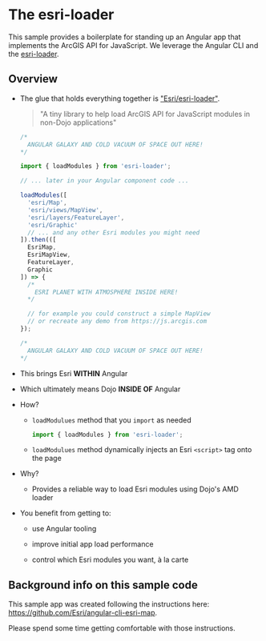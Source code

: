# The esri-loader

This sample provides a boilerplate for standing up an Angular app that implements the ArcGIS API for JavaScript.  We leverage the Angular CLI and the [esri-loader](https://github.com/Esri/esri-loader).

## Overview

- The glue that holds everything together is ["Esri/esri-loader"](https://github.com/Esri/esri-loader).

  > "A tiny library to help load ArcGIS API for JavaScript modules in non-Dojo applications"

  ```typescript
  /*
    ANGULAR GALAXY AND COLD VACUUM OF SPACE OUT HERE!
  */

  import { loadModules } from 'esri-loader';

  // ... later in your Angular component code ...

  loadModules([
    'esri/Map',
    'esri/views/MapView',
    'esri/layers/FeatureLayer',
    'esri/Graphic'
    // ... and any other Esri modules you might need
  ]).then(([
    EsriMap,
    EsriMapView,
    FeatureLayer,
    Graphic
  ]) => {
    /*
      ESRI PLANET WITH ATMOSPHERE INSIDE HERE!
    */

    // for example you could construct a simple MapView
    // or recreate any demo from https://js.arcgis.com
  });

  /*
    ANGULAR GALAXY AND COLD VACUUM OF SPACE OUT HERE!
  */
  ```

- This brings Esri **WITHIN** Angular

- Which ultimately means Dojo **INSIDE OF** Angular

- How?

  - `loadModulues` method that you `import` as needed

    ```typescript
    import { loadModules } from 'esri-loader';
    ```

  - `loadModulues` method dynamically injects an Esri `<script>` tag onto the page

- Why?

  - Provides a reliable way to load Esri modules using Dojo's AMD loader

- You benefit from getting to:

  - use Angular tooling

  - improve initial app load performance

  - control which Esri modules you want, à la carte

## Background info on this sample code

This sample app was created following the instructions here: https://github.com/Esri/angular-cli-esri-map.

Please spend some time getting comfortable with those instructions.

